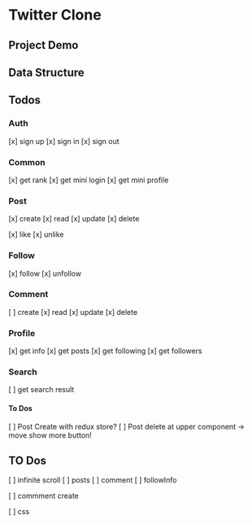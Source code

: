 # Twitter Clone

## Project Demo

## Data Structure

## Todos

### Auth

[x] sign up
[x] sign in
[x] sign out

### Common

[x] get rank
[x] get mini login
[x] get mini profile

### Post

[x] create
[x] read
[x] update
[x] delete

[x] like
[x] unlike

### Follow

[x] follow
[x] unfollow

### Comment

[ ] create
[x] read
[x] update
[x] delete

### Profile

[x] get info
[x] get posts
[x] get following
[x] get followers

### Search

[ ] get search result

#### To Dos

[ ] Post Create with redux store?
[ ] Post delete at upper component -> move show more button!

## TO Dos

[ ] infinite scroll
[ ] posts
[ ] comment
[ ] followInfo

[ ] commment create

[ ] css
